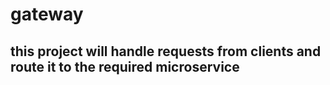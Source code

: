 # gateway
## this project will handle requests from clients and route it to the required microservice
